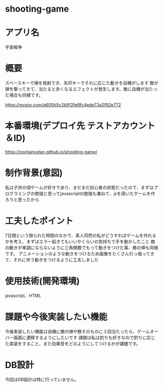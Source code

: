 # shooting-game

# アプリ名
宇宙戦争

# 概要
スペースキーで弾を発射でき、矢印キーでそれに応じた動きを自機がします
敵が弾を撃ってきて、当たると赤くなるエフェクトが発生します。敵に自機が当たった場合も同様です。


https://gyazo.com/a600b5c2b912fe8fc4ede73a2f92e772
# 本番環境(デプロイ先 テストアカウント＆ID)
https://noritanyutan.github.io/shooting-game/

# 制作背景(意図)
私は子供の頃ゲームが好きであり、まだまだ初心者の状態だったので、まずはプログラミングの勉強と思ってjavascriptの勉強も兼ねて、jsを用いたゲームを作ろうと思ったから

# 工夫したポイント
7日間という限られた時間のなかで、素人同然の私がどうすればゲームを作れるかを考え、まずはエラー起きてもいいやくらいの気持ちで手を動かしたこと
敵の動きが単調にならないように三角関数でもって動きをつけた事、敵の弾も同様です。
アニメーションのような動きをつけるため画像をたくさん引っ張ってきて、それに伴う動きをつけるように工夫しました


# 使用技術(開発環境)
javascript、HTML

# 課題や今後実装したい機能
今後実装したい機能は自機に敵の弾や敵そのものに３回当たったら、ゲームオーバー画面に遷移するようにしたいです
課題は私は釣りも好きなので釣りに応じた実装をすること、また効果音をどのようにしてつけるかが課題です。

# DB設計
今回はDB設計は特に行っていません。
